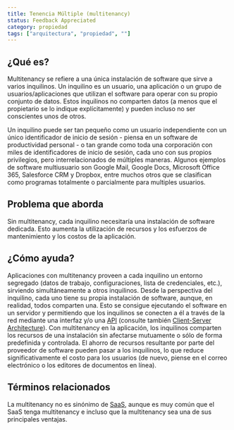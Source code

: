 ```yaml
---
title: Tenencia Múltiple (multitenancy)
status: Feedback Appreciated
category: propiedad
tags: ["arquitectura", "propiedad", ""]
---
```


## ¿Qué es?

Multitenancy se refiere a una única instalación de software que sirve a varios inquilinos. Un inquilino es un usuario, una aplicación o un grupo de usuarios/aplicaciones que utilizan el software para operar con su propio conjunto de datos. Estos inquilinos no comparten datos (a menos que el propietario se lo indique explícitamente) y pueden incluso no ser conscientes unos de otros.  

Un inquilino puede ser tan pequeño como un usuario independiente con un único identificador de inicio de sesión - piensa en un software de productividad personal - o tan grande como toda una corporación con miles de identificadores de inicio de sesión, cada uno con sus propios privilegios, pero interrelacionados de múltiples maneras. Algunos ejemplos de software multiusuario son Google Mail, Google Docs, Microsoft Office 365, Salesforce CRM y Dropbox, entre muchos otros que se clasifican como programas totalmente o parcialmente para multiples usuarios.

## Problema que aborda 

Sin multitenancy, cada inquilino necesitaría una instalación de software dedicada. Esto aumenta la utilización de recursos y los esfuerzos de mantenimiento y los costos de la aplicación.

## ¿Cómo ayuda?

Aplicaciones con multitenancy proveen a cada inquilino un entorno segregado (datos de trabajo, configuraciones, lista de credenciales, etc.), sirviendo simultáneamente a otros inquilinos. Desde la perspectiva del inquilino, cada uno tiene su propia instalación de software, aunque, en realidad, todos comparten una. Esto se consigue ejecutando el software en un servidor y permitiendo que los inquilinos se conecten a él a través de la red mediante una interfaz y/o una [API](/application-programming-interface/) (consulte también [Client-Server Architecture](/client-server-architecture/)). Con multitenancy en la aplicación, los inquilinos comparten los recursos de una instalación sin afectarse mutuamente o sólo de forma predefinida y controlada. El ahorro de recursos resultante por parte del proveedor de software pueden pasar a los inquilinos, lo que reduce significativamente el costo para los usuarios (de nuevo, piense en el correo electrónico o los editores de documentos en línea).

## Términos relacionados

La multitenancy no es sinónimo de [SaaS](/software-as-a-service/), aunque es muy común que el SaaS tenga multitenancy e incluso que la multitenancy sea una de sus principales ventajas.

